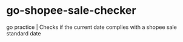 # go-shopee-sale-checker

go practice | Checks if the current date complies with a shopee sale standard date 
